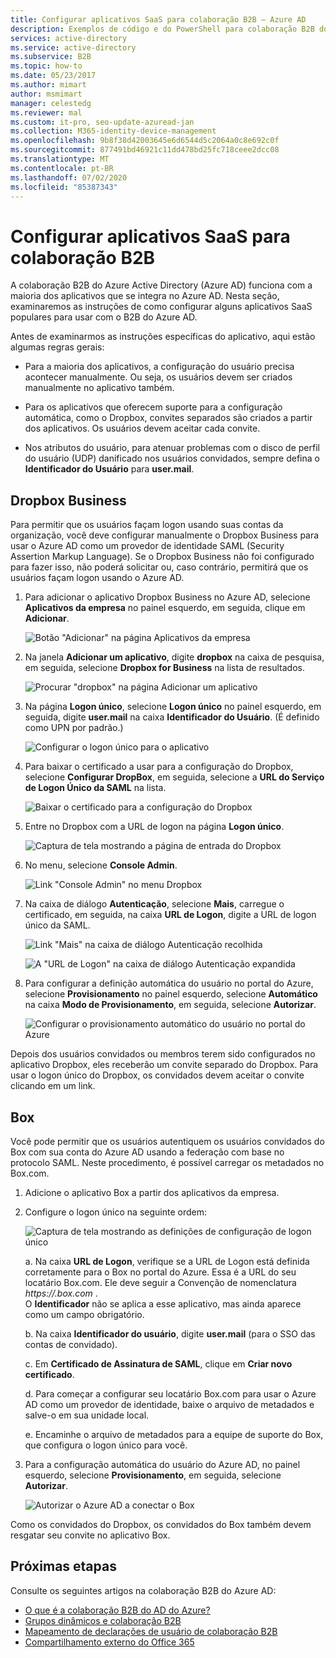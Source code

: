 ```yaml
---
title: Configurar aplicativos SaaS para colaboração B2B – Azure AD
description: Exemplos de código e do PowerShell para colaboração B2B do Azure Active Directory
services: active-directory
ms.service: active-directory
ms.subservice: B2B
ms.topic: how-to
ms.date: 05/23/2017
ms.author: mimart
author: msmimart
manager: celestedg
ms.reviewer: mal
ms.custom: it-pro, seo-update-azuread-jan
ms.collection: M365-identity-device-management
ms.openlocfilehash: 9b8f38d42003645e6d6544d5c2064a0c8e692c0f
ms.sourcegitcommit: 877491bd46921c11dd478bd25fc718ceee2dcc08
ms.translationtype: MT
ms.contentlocale: pt-BR
ms.lasthandoff: 07/02/2020
ms.locfileid: "85387343"
---
```

# <a name="configure-saas-apps-for-b2b-collaboration"></a>Configurar aplicativos SaaS para colaboração B2B

A colaboração B2B do Azure Active Directory (Azure AD) funciona com a maioria dos aplicativos que se integra no Azure AD. Nesta seção, examinaremos as instruções de como configurar alguns aplicativos SaaS populares para usar com o B2B do Azure AD.

Antes de examinarmos as instruções específicas do aplicativo, aqui estão algumas regras gerais:

* Para a maioria dos aplicativos, a configuração do usuário precisa acontecer manualmente. Ou seja, os usuários devem ser criados manualmente no aplicativo também.

* Para os aplicativos que oferecem suporte para a configuração automática, como o Dropbox, convites separados são criados a partir dos aplicativos. Os usuários devem aceitar cada convite.

* Nos atributos do usuário, para atenuar problemas com o disco de perfil do usuário (UDP) danificado nos usuários convidados, sempre defina o **Identificador do Usuário** para **user.mail**.


## <a name="dropbox-business"></a>Dropbox Business

Para permitir que os usuários façam logon usando suas contas da organização, você deve configurar manualmente o Dropbox Business para usar o Azure AD como um provedor de identidade SAML (Security Assertion Markup Language). Se o Dropbox Business não foi configurado para fazer isso, não poderá solicitar ou, caso contrário, permitirá que os usuários façam logon usando o Azure AD.

1. Para adicionar o aplicativo Dropbox Business no Azure AD, selecione **Aplicativos da empresa** no painel esquerdo, em seguida, clique em **Adicionar**.

   ![Botão "Adicionar" na página Aplicativos da empresa](media/configure-saas-apps/add-dropbox.png)

2. Na janela **Adicionar um aplicativo**, digite **dropbox** na caixa de pesquisa, em seguida, selecione **Dropbox for Business** na lista de resultados.

   ![Procurar "dropbox" na página Adicionar um aplicativo](media/configure-saas-apps/add-app-dialog.png)

3. Na página **Logon único**, selecione **Logon único** no painel esquerdo, em seguida, digite **user.mail** na caixa **Identificador do Usuário**. (É definido como UPN por padrão.)

   ![Configurar o logon único para o aplicativo](media/configure-saas-apps/configure-app-sso.png)

4. Para baixar o certificado a usar para a configuração do Dropbox, selecione **Configurar DropBox**, em seguida, selecione a **URL do Serviço de Logon Único da SAML** na lista.

   ![Baixar o certificado para a configuração do Dropbox](media/configure-saas-apps/download-certificate.png)

5. Entre no Dropbox com a URL de logon na página **Logon único**.

   ![Captura de tela mostrando a página de entrada do Dropbox](media/configure-saas-apps/sign-in-to-dropbox.png)

6. No menu, selecione **Console Admin**.

   ![Link "Console Admin" no menu Dropbox](media/configure-saas-apps/dropbox-menu.png)

7. Na caixa de diálogo **Autenticação**, selecione **Mais**, carregue o certificado, em seguida, na caixa **URL de Logon**, digite a URL de logon único da SAML.

   ![Link "Mais" na caixa de diálogo Autenticação recolhida](media/configure-saas-apps/dropbox-auth-01.png)

   ![A "URL de Logon" na caixa de diálogo Autenticação expandida](media/configure-saas-apps/paste-single-sign-on-URL.png)

8. Para configurar a definição automática do usuário no portal do Azure, selecione **Provisionamento** no painel esquerdo, selecione **Automático** na caixa **Modo de Provisionamento**, em seguida, selecione **Autorizar**.

   ![Configurar o provisionamento automático do usuário no portal do Azure](media/configure-saas-apps/set-up-automatic-provisioning.png)

Depois dos usuários convidados ou membros terem sido configurados no aplicativo Dropbox, eles receberão um convite separado do Dropbox. Para usar o logon único do Dropbox, os convidados devem aceitar o convite clicando em um link.

## <a name="box"></a>Box
Você pode permitir que os usuários autentiquem os usuários convidados do Box com sua conta do Azure AD usando a federação com base no protocolo SAML. Neste procedimento, é possível carregar os metadados no Box.com.

1. Adicione o aplicativo Box a partir dos aplicativos da empresa.

2. Configure o logon único na seguinte ordem:

   ![Captura de tela mostrando as definições de configuração de logon único](media/configure-saas-apps/configure-box-sso.png)

   a. Na caixa **URL de Logon**, verifique se a URL de Logon está definida corretamente para o Box no portal do Azure. Essa é a URL do seu locatário Box.com. Ele deve seguir a Convenção de nomenclatura *https://.box.com* .  
   O **Identificador** não se aplica a esse aplicativo, mas ainda aparece como um campo obrigatório.

   b. Na caixa **Identificador do usuário**, digite **user.mail** (para o SSO das contas de convidado).

   c. Em **Certificado de Assinatura de SAML**, clique em **Criar novo certificado**.

   d. Para começar a configurar seu locatário Box.com para usar o Azure AD como um provedor de identidade, baixe o arquivo de metadados e salve-o em sua unidade local.

   e. Encaminhe o arquivo de metadados para a equipe de suporte do Box, que configura o logon único para você.

3. Para a configuração automática do usuário do Azure AD, no painel esquerdo, selecione **Provisionamento**, em seguida, selecione **Autorizar**.

   ![Autorizar o Azure AD a conectar o Box](media/configure-saas-apps/auth-azure-ad-to-connect-to-box.png)

Como os convidados do Dropbox, os convidados do Box também devem resgatar seu convite no aplicativo Box.

## <a name="next-steps"></a>Próximas etapas

Consulte os seguintes artigos na colaboração B2B do Azure AD:

- [O que é a colaboração B2B do AD do Azure?](what-is-b2b.md)
- [Grupos dinâmicos e colaboração B2B](use-dynamic-groups.md)
- [Mapeamento de declarações de usuário de colaboração B2B](claims-mapping.md)
- [Compartilhamento externo do Office 365](o365-external-user.md)

